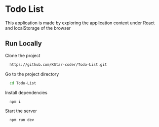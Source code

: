 
# Todo List

This application is made by exploring the application context under React and localStorage of the browser


## Run Locally

Clone the project

```bash
  https://github.com/KStar-coder/Todo-List.git
```

Go to the project directory

```bash
  cd Todo-List
```

Install dependencies

```bash
  npm i
```

Start the server

```bash
  npm run dev
```

